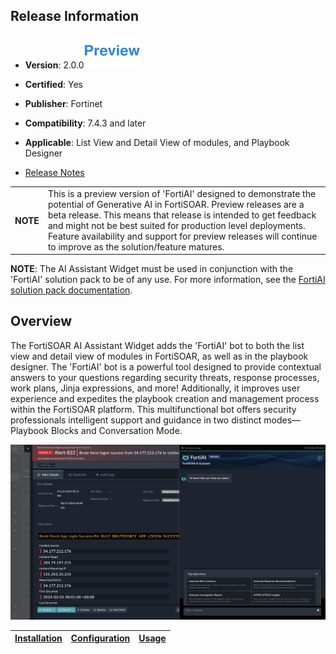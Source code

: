 ## Release Information

- **Version**: 2.0.0![Preview icon](./docs/res/icon-preview.svg)

- **Certified**: Yes

- **Publisher**: Fortinet

- **Compatibility**: 7.4.3 and later

- **Applicable**: List View and Detail View of modules, and Playbook Designer

- [Release Notes](./release_notes.md)

<table>
    <th>NOTE</th>
    <td>This is a preview version of 'FortiAI' designed to demonstrate the potential of Generative AI in FortiSOAR. Preview releases are a beta release. This means that release is intended to get feedback and might not be best suited for production level deployments. Feature availability and support for preview releases will continue to improve as the solution/feature matures.</td>
</table>

**NOTE**: The AI Assistant Widget must be used in conjunction with the 'FortiAI' solution pack to be of any use. For more information, see the [FortiAI solution pack documentation](https://github.com/fortinet-fortisoar/solution-pack-fortinet-advisor/blob/release/2.0.0/README.md).

## Overview

The FortiSOAR AI Assistant Widget adds the 'FortiAI' bot to both the list view and detail view of modules in FortiSOAR, as well as in the playbook designer. The 'FortiAI' bot is a powerful tool designed to provide contextual answers to your questions regarding security threats, response processes, work plans, Jinja expressions, and more! Additionally, it improves user experience and expedites the playbook creation and management process within the FortiSOAR platform. This multifunctional bot offers security professionals intelligent support and guidance in two distinct modes—Playbook Blocks and Conversation Mode.

![AI Assistant in FortiSOAR](/docs/res/ai_bot_dialog.png)

| [Installation](./docs/setup.md#installation) | [Configuration](./docs/setup.md#configuration) | [Usage](./docs/usage.md) | 
|--------------------------------------------|----------------------------------------------|------------------------|
